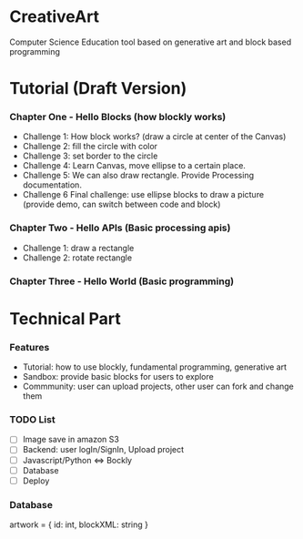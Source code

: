 # CreativeArt
Computer Science Education tool based on generative art and block based programming

# Tutorial (Draft Version)
### Chapter One - Hello Blocks (how blockly works)
- Challenge 1: How block works? (draw a circle at center of the Canvas)
- Challenge 2: fill the circle with color
- Challenge 3: set border to the circle
- Challenge 4: Learn Canvas, move ellipse to a certain place.
- Challenge 5: We can also draw rectangle. Provide Processing documentation.
- Challenge 6 Final challenge: use ellipse blocks to draw a picture (provide demo, can switch between code and block)

### Chapter Two - Hello APIs (Basic processing apis)
- Challenge 1: draw a rectangle
- Challenge 2: rotate rectangle

### Chapter Three - Hello World (Basic programming)

# Technical Part
### Features
- Tutorial: how to use blockly, fundamental programming, generative art
- Sandbox: provide basic blocks for users to explore
- Commmunity: user can upload projects, other user can fork and change them

### TODO List
- [ ] Image save in amazon S3
- [ ] Backend: user logIn/SignIn, Upload project
- [ ] Javascript/Python <=> Bockly
- [ ] Database
- [ ] Deploy

### Database
artwork = {
	id: int,
	blockXML: string
}
